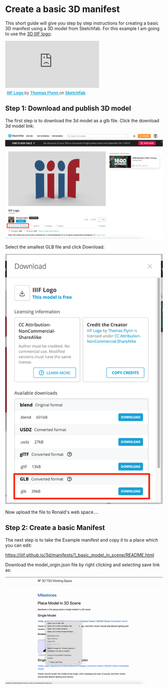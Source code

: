 # Create a basic 3D manifest 

This short guide will give you step by step instructions for creating a basic 3D manifest using a 3D model from Sketchfab. For this example I am going to use the [3D IIIF logo](https://skfb.ly/6SWEH):

<div class="sketchfab-embed-wrapper"> <iframe title="IIIF Logo" frameborder="0" allowfullscreen mozallowfullscreen="true" webkitallowfullscreen="true" allow="autoplay; fullscreen; xr-spatial-tracking" xr-spatial-tracking execution-while-out-of-viewport execution-while-not-rendered web-share src="https://sketchfab.com/models/5202e71e7b814fdb988a2b4cc070c370/embed"> </iframe> <p style="font-size: 13px; font-weight: normal; margin: 5px; color: #4A4A4A;"> <a href="https://sketchfab.com/3d-models/iiif-logo-5202e71e7b814fdb988a2b4cc070c370?utm_medium=embed&utm_campaign=share-popup&utm_content=5202e71e7b814fdb988a2b4cc070c370" target="_blank" rel="nofollow" style="font-weight: bold; color: #1CAAD9;"> IIIF Logo </a> by <a href="https://sketchfab.com/nebulousflynn?utm_medium=embed&utm_campaign=share-popup&utm_content=5202e71e7b814fdb988a2b4cc070c370" target="_blank" rel="nofollow" style="font-weight: bold; color: #1CAAD9;"> Thomas Flynn </a> on <a href="https://sketchfab.com?utm_medium=embed&utm_campaign=share-popup&utm_content=5202e71e7b814fdb988a2b4cc070c370" target="_blank" rel="nofollow" style="font-weight: bold; color: #1CAAD9;">Sketchfab</a></p></div>

## Step 1: Download and publish 3D model

The first step is to download the 3d model as a glb file. Click the download 3d model link:

![Click download 3d model](imgs/download.png)

Select the smallest GLB file and click Download:

![Select smallest GLB](imgs/select_glb.png)

Now upload the file to Ronald's web space....

## Step 2: Create a basic Manifest

The next step is to take the Example manifest and copy it to a place which you can edit:

https://iiif.github.io/3d/manifests/1_basic_model_in_scene/README.html

Download the model_orgin.json file by right clicking and selecting save link as:

![Save manifest](imgs/save_manifest.png)